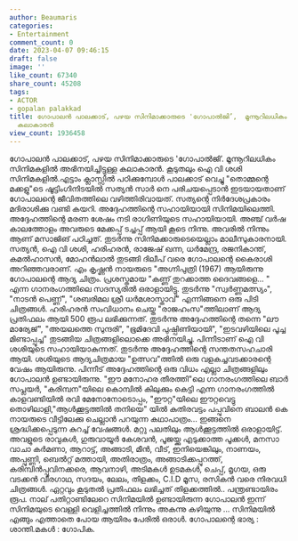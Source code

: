 ```yaml
---
author: Beaumaris
categories:
- Entertainment
comment_count: 0
date: 2023-04-07 09:46:15
draft: false
image: ''
like_count: 67340
share_count: 45208
tags:
- ACTOR
- gopalan palakkad
title: ഗോപാലൻ പാലക്കാട്‌, പഴയ സിനിമാക്കാരുടെ 'ഗോപാൽജി’,  മൂന്നൂറിലധികം സിനിമകളിൽ അഭിനയിച്ചിട്ടുള്ള
  കലാകാരൻ
view_count: 1936458
---
```


ഗോപാലൻ പാലക്കാട്‌, പഴയ സിനിമാക്കാരുടെ 'ഗോപാൽജി’. മൂന്നൂറിലധികം സിനിമകളിൽ അഭിനയിച്ചിട്ടുള്ള കലാകാരൻ. കൂടുതലും ഐ വി ശശി സിനിമകളിൽ.എട്ടാം ക്ലാസ്സിൽ പഠിക്കുമ്പോൾ പാലക്കാട്‌ വെച്ചു "തൊമ്മന്റെ മക്കളു"ടെ ഷൂട്ടിംഗിനിടയിൽ സത്യൻ സാർ നെ പരിചയപ്പെടാൻ ഇടയായതാണ് ഗോപാലന്റെ ജീവിതത്തിലെ വഴിത്തിരിവായത്. സത്യന്റെ നിർദേശപ്രകാരം മദിരാശിക്കു വണ്ടി കയറി. അദ്ദേഹത്തിന്റെ സഹായിയായി സിനിമയിലെത്തി. അദ്ദേഹത്തിന്റെ മരണ ശേഷം നടി രാഗിണിയുടെ സഹായിയായി. അഞ്ച് വർഷ കാലത്തോളം അവരുടെ മേക്കപ്പ് ടച്ചപ്പ് ആയി കൂടെ നിന്നു. അവരിൽ നിന്നും ആണ് മസാജിങ് പഠിച്ചത്. തുടർന്നു സിനിമക്കാരുടെയെല്ലാം മാലീസുകാരനായി. സത്യൻ, ഐ വി ശശി, ഹരിഹരൻ, രാജേഷ് ഖന്ന, ധർമേന്ദ്ര, രജനികാന്ത്, കമൽഹാസൻ, മോഹൻലാൽ തുടങ്ങി ദിലീപ് വരെ ഗോപാലന്റെ കൈരാശി അറിഞ്ഞവരാണ്. എം കൃഷ്ണൻ നായരുടെ "അഗ്നിപുത്രി (1967) ആയിരുന്നു ഗോപാലന്റെ ആദ്യ ചിത്രം. പ്രശസ്തമായ "കണ്ണ് തുറക്കാത്ത ദൈവങ്ങളെ... " എന്ന ഗാനരംഗത്തിലെ സദസ്യരിൽ ഒരാളായിട്ടു. തുടർന്നു "സ്വർണ്ണമത്സ്യം", "നാടൻ പെണ്ണ്", "ശബരിമല ശ്രീ ധർമശാസ്താവ്" എന്നിങ്ങനെ ഒരു പിടി ചിത്രങ്ങൾ. ഹരിഹരൻ സംവിധാനം ചെയ്ത "രാജഹംസ"ത്തിലാണ് ആദ്യ പ്രതിഫലം ആയി 500 രൂപ ലഭിക്കുന്നത്. തുടർന്നു അദ്ദേഹത്തിന്റെ തന്നെ "ലൗ മാര്യേജ്", "അയലത്തെ സുന്ദരി", "ഭൂമിദേവി പുഷ്പിണിയായി", "ഇടവഴിയിലെ പൂച്ച മിണ്ടാപ്പൂച്ച" തുടങ്ങിയ ചിത്രങ്ങളിലൊക്കെ അഭിനയിച്ചു. പിന്നീടാണ് ഐ വി ശശിയുടെ സഹായിയാകുന്നത്. തുടർന്നു അദ്ദേഹത്തിന്റെ സന്തതസഹചാരി ആയി. ശശിയുടെ ആദ്യചിത്രമായ "ഉത്സവ"ത്തിൽ ഒരു വളകച്ചവടക്കാരന്റെ വേഷം ആയിരുന്നു. പിന്നീട് അദ്ദേഹത്തിന്റെ ഒരു വിധം എല്ലാ ചിത്രങ്ങളിലും ഗോപാലൻ ഉണ്ടായിരുന്നു. "ഈ മനോഹര തീരത്തി"ലെ ഗാനരംഗത്തിലെ ബാർ സപ്ലയർ, "കരിമ്പന"യിലെ കൊമ്പിൽ കിലുക്കും കെട്ടി എന്ന ഗാനരംഗത്തിൽ കാളവണ്ടിയിൽ രവി മേനോനോടൊപ്പം, "ഈറ്റ"യിലെ ഈറ്റവെട്ടു തൊഴിലാളി,"ആൾക്കൂട്ടത്തിൽ തനിയെ" യിൽ കുതിരവട്ടം പപ്പുവിനെ ബാലൻ കെ നായരുടെ വീട്ടിലേക്കു ചെല്ലാൻ പറയുന്ന കഥാപാത്രം... ഇങ്ങനെ ശ്രദ്ധിക്കപ്പെടുന്ന കുറച്ച് വേഷങ്ങൾ. മറ്റു പലതിലും ആൾക്കൂട്ടത്തിൽ ഒരാളായിട്ട്. അവളുടെ രാവുകൾ, ഗുരുവായൂർ കേശവൻ, പൂജയ്ക്കു എടുക്കാത്ത പൂക്കൾ, മനസാ വാചാ കർമണാ, ആറാട്ട്, അങ്ങാടി, മീൻ, വീട്, ഇനിയെങ്കിലും, നാണയം, അപ്പുണ്ണി, ബെൽറ്റ് മത്തായി, അതിരാത്രം, അങ്ങാടിക്കപ്പുറത്ത്, കരിമ്പിൻപ്പൂവിനക്കരെ, ആവനാഴി, അടിമകൾ ഉടമകൾ, ചെപ്പ്, മൃഗയ, ഒരു വടക്കൻ വീരഗാഥ, സദയം, ലേലം, തിളക്കം, C.I.D മൂസ, രസികൻ വരെ നിരവധി ചിത്രങ്ങൾ. ഏറ്റവും കൂടുതൽ പ്രതിഫലം ലഭിച്ചത് തിളക്കത്തിൽ.. പന്ത്രണ്ടായിരം രൂപ. നാല് പതിറ്റാണ്ടിലേറെ സിനിമയിൽ ഉണ്ടായിരുന്ന ഗോപാലൻ ഇന്ന് സിനിമയുടെ വെള്ളി വെളിച്ചത്തിൽ നിന്നും അകന്നു കഴിയുന്നു ... സിനിമയിൽ എങ്ങും എത്താതെ പോയ ആയിരം പേരിൽ ഒരാൾ. ഗോപാലന്റെ ഭാര്യ : ശാന്തി.മകൾ : ഗോപിക.